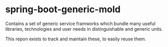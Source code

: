 # spring-boot-generic-mold

Contains a set of generic service framworks which bundle many useful libraries, technologies and user needs in distinguishable and generic units.

This repon exists to track and maintain these, to easily reuse them.
